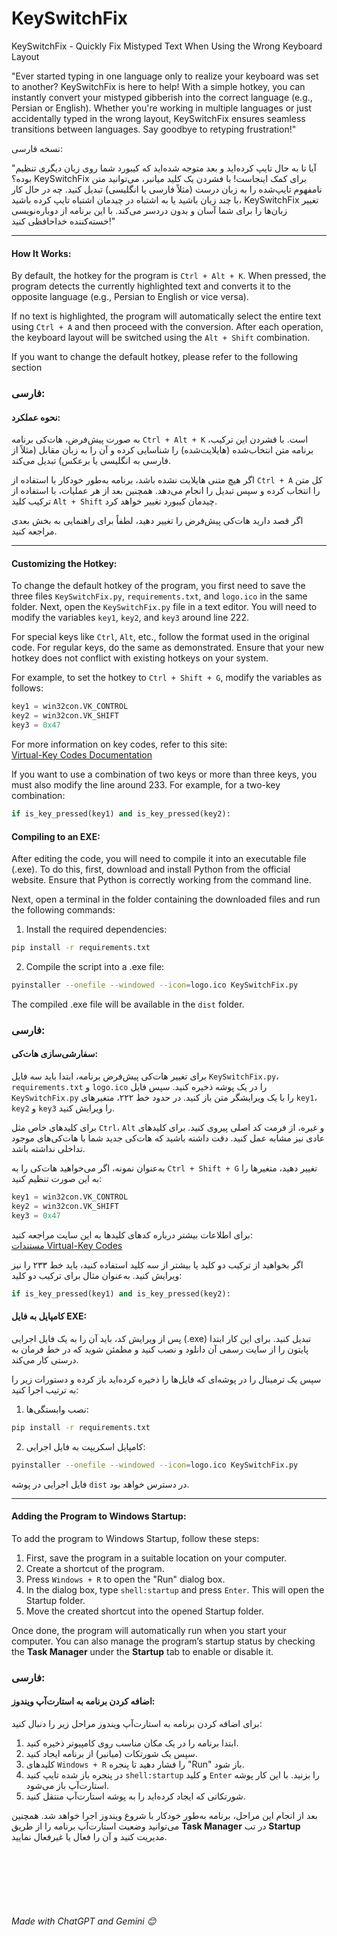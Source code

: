 # KeySwitchFix
KeySwitchFix - Quickly Fix Mistyped Text When Using the Wrong Keyboard Layout

"Ever started typing in one language only to realize your keyboard was set to another? KeySwitchFix is here to help! With a simple hotkey, you can instantly convert your mistyped gibberish into the correct language (e.g., Persian or English). Whether you're working in multiple languages or just accidentally typed in the wrong layout, KeySwitchFix ensures seamless transitions between languages. Say goodbye to retyping frustration!"

نسخه فارسی:

"آیا تا به حال تایپ کرده‌اید و بعد متوجه شده‌اید که کیبورد شما روی زبان دیگری تنظیم بوده؟ KeySwitchFix برای کمک اینجاست! با فشردن یک کلید میانبر، می‌توانید متن نامفهوم تایپ‌شده را به زبان درست (مثلاً فارسی یا انگلیسی) تبدیل کنید. چه در حال کار با چند زبان باشید یا به اشتباه در چیدمان اشتباه تایپ کرده باشید، KeySwitchFix تغییر زبان‌ها را برای شما آسان و بدون دردسر می‌کند. با این برنامه از دوباره‌نویسی خسته‌کننده خداحافظی کنید!"

---

#### How It Works:
By default, the hotkey for the program is `Ctrl + Alt + K`. When pressed, the program detects the currently highlighted text and converts it to the opposite language (e.g., Persian to English or vice versa). 

If no text is highlighted, the program will automatically select the entire text using `Ctrl + A` and then proceed with the conversion. After each operation, the keyboard layout will be switched using the `Alt + Shift` combination.

If you want to change the default hotkey, please refer to the following section



### فارسی:

#### نحوه عملکرد:
به صورت پیش‌فرض، هات‌کی برنامه `Ctrl + Alt + K` است. با فشردن این ترکیب، برنامه متن انتخاب‌شده (هایلایت‌شده) را شناسایی کرده و آن را به زبان مقابل (مثلاً از فارسی به انگلیسی یا برعکس) تبدیل می‌کند.

اگر هیچ متنی هایلایت نشده باشد، برنامه به‌طور خودکار با استفاده از `Ctrl + A` کل متن را انتخاب کرده و سپس تبدیل را انجام می‌دهد. همچنین بعد از هر عملیات، با استفاده از ترکیب کلید `Alt + Shift` چیدمان کیبورد تغییر خواهد کرد.

اگر قصد دارید هات‌کی پیش‌فرض را تغییر دهید، لطفاً برای راهنمایی به بخش بعدی مراجعه کنید.

---


#### Customizing the Hotkey:
To change the default hotkey of the program, you first need to save the three files `KeySwitchFix.py`, `requirements.txt`, and `logo.ico` in the same folder. Next, open the `KeySwitchFix.py` file in a text editor. You will need to modify the variables `key1`, `key2`, and `key3` around line 222.

For special keys like `Ctrl`, `Alt`, etc., follow the format used in the original code. For regular keys, do the same as demonstrated. Ensure that your new hotkey does not conflict with existing hotkeys on your system. 

For example, to set the hotkey to `Ctrl + Shift + G`, modify the variables as follows:
```python
key1 = win32con.VK_CONTROL
key2 = win32con.VK_SHIFT
key3 = 0x47
```

For more information on key codes, refer to this site:  
[Virtual-Key Codes Documentation](https://learn.microsoft.com/en-us/windows/win32/inputdev/virtual-key-codes)

If you want to use a combination of two keys or more than three keys, you must also modify the line around 233. For example, for a two-key combination:
```python
if is_key_pressed(key1) and is_key_pressed(key2):
```


#### Compiling to an EXE:
After editing the code, you will need to compile it into an executable file (.exe). To do this, first, download and install Python from the official website. Ensure that Python is correctly working from the command line.

Next, open a terminal in the folder containing the downloaded files and run the following commands:

1. Install the required dependencies:
```bash
pip install -r requirements.txt
```

2. Compile the script into a .exe file:
```bash
pyinstaller --onefile --windowed --icon=logo.ico KeySwitchFix.py
```

The compiled .exe file will be available in the `dist` folder.



### فارسی:

#### سفارشی‌سازی هات‌کی:
برای تغییر هات‌کی پیش‌فرض برنامه، ابتدا باید سه فایل `KeySwitchFix.py`، `requirements.txt` و `logo.ico` را در یک پوشه ذخیره کنید. سپس فایل `KeySwitchFix.py` را با یک ویرایشگر متن باز کنید. در حدود خط ۲۲۲، متغیرهای `key1`، `key2` و `key3` را ویرایش کنید.

برای کلیدهای خاص مثل `Ctrl`، `Alt` و غیره، از فرمت کد اصلی پیروی کنید. برای کلیدهای عادی نیز مشابه عمل کنید. دقت داشته باشید که هات‌کی جدید شما با هات‌کی‌های موجود تداخلی نداشته باشد.

به‌عنوان نمونه، اگر می‌خواهید هات‌کی را به `Ctrl + Shift + G` تغییر دهید، متغیرها را به این صورت تنظیم کنید:
```python
key1 = win32con.VK_CONTROL
key2 = win32con.VK_SHIFT
key3 = 0x47
```

برای اطلاعات بیشتر درباره کدهای کلیدها به این سایت مراجعه کنید:  
[مستندات Virtual-Key Codes](https://learn.microsoft.com/en-us/windows/win32/inputdev/virtual-key-codes)

اگر بخواهید از ترکیب دو کلید یا بیشتر از سه کلید استفاده کنید، باید خط ۲۳۳ را نیز ویرایش کنید. به‌عنوان مثال برای ترکیب دو کلید:
```python
if is_key_pressed(key1) and is_key_pressed(key2):
```



#### کامپایل به فایل EXE:
پس از ویرایش کد، باید آن را به یک فایل اجرایی (.exe) تبدیل کنید. برای این کار ابتدا پایتون را از سایت رسمی آن دانلود و نصب کنید و مطمئن شوید که در خط فرمان به درستی کار می‌کند.

سپس یک ترمینال را در پوشه‌ای که فایل‌ها را ذخیره کرده‌اید باز کرده و دستورات زیر را به ترتیب اجرا کنید:

1. نصب وابستگی‌ها:
```bash
pip install -r requirements.txt
```

2. کامپایل اسکریپت به فایل اجرایی:
```bash
pyinstaller --onefile --windowed --icon=logo.ico KeySwitchFix.py
```

فایل اجرایی در پوشه `dist` در دسترس خواهد بود.

---

#### Adding the Program to Windows Startup:
To add the program to Windows Startup, follow these steps:

1. First, save the program in a suitable location on your computer.
2. Create a shortcut of the program.
3. Press `Windows + R` to open the "Run" dialog box.
4. In the dialog box, type `shell:startup` and press `Enter`. This will open the Startup folder.
5. Move the created shortcut into the opened Startup folder.

Once done, the program will automatically run when you start your computer. You can also manage the program’s startup status by checking the **Task Manager** under the **Startup** tab to enable or disable it.



### فارسی:

#### اضافه کردن برنامه به استارت‌آپ ویندوز:
برای اضافه کردن برنامه به استارت‌آپ ویندوز مراحل زیر را دنبال کنید:

1. ابتدا برنامه را در یک مکان مناسب روی کامپیوتر ذخیره کنید.
2. سپس یک شورتکات (میانبر) از برنامه ایجاد کنید.
3. کلیدهای `Windows + R` را فشار دهید تا پنجره "Run" باز شود.
4. در پنجره باز شده تایپ کنید `shell:startup` و کلید `Enter` را بزنید. با این کار پوشه استارت‌آپ باز می‌شود.
5. شورتکاتی که ایجاد کرده‌اید را به پوشه استارت‌آپ منتقل کنید.

بعد از انجام این مراحل، برنامه به‌طور خودکار با شروع ویندوز اجرا خواهد شد. همچنین می‌توانید وضعیت استارت‌آپ برنامه را از طریق **Task Manager** در تب **Startup** مدیریت کنید و آن را فعال یا غیرفعال نمایید.

<br><br><br><br><br>
###### Made with ChatGPT and Gemini 😊
